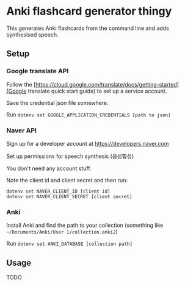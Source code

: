 # Anki flashcard generator thingy

This generates Anki flashcards from the command line and adds synthesised speech.

## Setup

### Google translate API

Follow the [https://cloud.google.com/translate/docs/getting-started](Google translate quick start guide) to set up a service account.

Save the credential json file somewhere.

Run `dotenv set GOOGLE_APPLICATION_CREDENTIALS [path to json]`

### Naver API

Sign up for a developer account at https://developers.naver.com

Set up permissions for speech synthesis (음성합성)

You don't need any account stuff.

Note the client id and client secret and then run:

```
dotenv set NAVER_CLIENT_ID [client id]
dotenv set NAVER_CLIENT_SECRET [client secret]
```

### Anki

Install Anki and find the path to your collection (something like `~/Documents/Anki/User 1/collection.anki2`)

Run `dotenv set ANKI_DATABASE [collection path]`

## Usage

TODO
